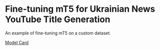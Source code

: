 # Fine-tuning mT5 for Ukrainian News YouTube Title Generation

An example of fine-tuning mT5 on a custom dataset.

[Model Card](https://huggingface.co/andriibul/mT5-ukr-news-yt-title-generator)
